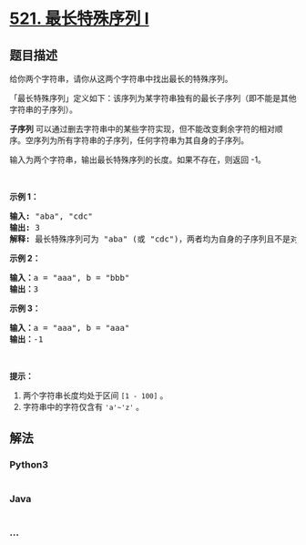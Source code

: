 # [521. 最长特殊序列 Ⅰ](https://leetcode-cn.com/problems/longest-uncommon-subsequence-i)



## 题目描述

<!-- 这里写题目描述 -->

<p>给你两个字符串，请你从这两个字符串中找出最长的特殊序列。</p>

<p>「最长特殊序列」定义如下：该序列为某字符串独有的最长子序列（即不能是其他字符串的子序列）。</p>

<p><strong>子序列</strong> 可以通过删去字符串中的某些字符实现，但不能改变剩余字符的相对顺序。空序列为所有字符串的子序列，任何字符串为其自身的子序列。</p>

<p>输入为两个字符串，输出最长特殊序列的长度。如果不存在，则返回 -1。</p>

<p>&nbsp;</p>

<p><strong>示例 1：</strong></p>

<pre><strong>输入:</strong> &quot;aba&quot;, &quot;cdc&quot;
<strong>输出:</strong> 3
<strong>解释:</strong> 最长特殊序列可为 &quot;aba&quot; (或 &quot;cdc&quot;)，两者均为自身的子序列且不是对方的子序列。</pre>

<p><strong>示例 2：</strong></p>

<pre><strong>输入：</strong>a = &quot;aaa&quot;, b = &quot;bbb&quot;
<strong>输出：</strong>3
</pre>

<p><strong>示例 3：</strong></p>

<pre><strong>输入：</strong>a = &quot;aaa&quot;, b = &quot;aaa&quot;
<strong>输出：</strong>-1
</pre>

<p>&nbsp;</p>

<p><strong>提示：</strong></p>

<ol>
	<li>两个字符串长度均处于区间&nbsp;<code>[1 - 100]</code> 。</li>
	<li>字符串中的字符仅含有&nbsp;<code>&#39;a&#39;~&#39;z&#39;</code> 。</li>
</ol>


## 解法

<!-- 这里可写通用的实现逻辑 -->

<!-- tabs:start -->

### **Python3**

<!-- 这里可写当前语言的特殊实现逻辑 -->

```python

```

### **Java**

<!-- 这里可写当前语言的特殊实现逻辑 -->

```java

```

### **...**

```

```

<!-- tabs:end -->
